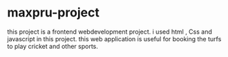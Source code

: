 # maxpru-project
this project is a frontend webdevelopment project. i used html , Css and javascript in this project.
this web application is useful for booking the turfs to play cricket and other sports.
